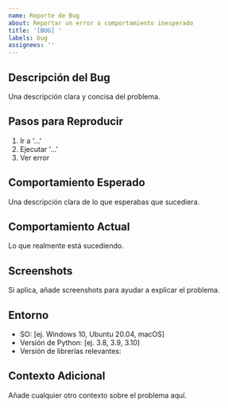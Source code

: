```yaml
---
name: Reporte de Bug
about: Reportar un error o comportamiento inesperado
title: '[BUG] '
labels: bug
assignees: ''
---
```


## Descripción del Bug
Una descripción clara y concisa del problema.

## Pasos para Reproducir
1. Ir a '...'
2. Ejecutar '...'
3. Ver error

## Comportamiento Esperado
Una descripción clara de lo que esperabas que sucediera.

## Comportamiento Actual
Lo que realmente está sucediendo.

## Screenshots
Si aplica, añade screenshots para ayudar a explicar el problema.

## Entorno
- SO: [ej. Windows 10, Ubuntu 20.04, macOS]
- Versión de Python: [ej. 3.8, 3.9, 3.10]
- Versión de librerías relevantes:

## Contexto Adicional
Añade cualquier otro contexto sobre el problema aquí.
